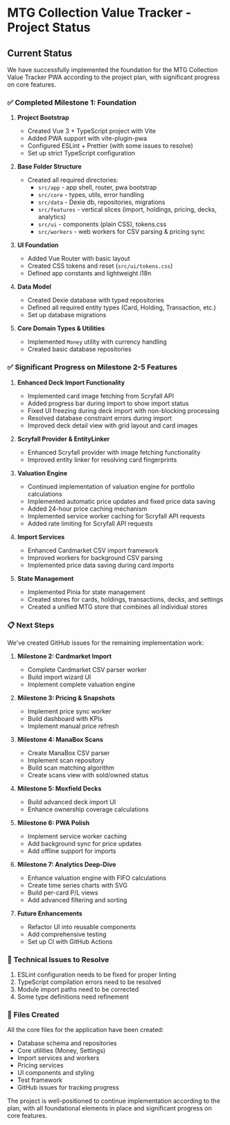 # MTG Collection Value Tracker - Project Status

## Current Status

We have successfully implemented the foundation for the MTG Collection Value Tracker PWA according to the project plan, with significant progress on core features.

### ✅ Completed Milestone 1: Foundation

1. **Project Bootstrap**
   - Created Vue 3 + TypeScript project with Vite
   - Added PWA support with vite-plugin-pwa
   - Configured ESLint + Prettier (with some issues to resolve)
   - Set up strict TypeScript configuration

2. **Base Folder Structure**
   - Created all required directories:
     - `src/app` - app shell, router, pwa bootstrap
     - `src/core` - types, utils, error handling
     - `src/data` - Dexie db, repositories, migrations
     - `src/features` - vertical slices (import, holdings, pricing, decks, analytics)
     - `src/ui` - components (plain CSS), tokens.css
     - `src/workers` - web workers for CSV parsing & pricing sync

3. **UI Foundation**
   - Added Vue Router with basic layout
   - Created CSS tokens and reset (`src/ui/tokens.css`)
   - Defined app constants and lightweight i18n

4. **Data Model**
   - Created Dexie database with typed repositories
   - Defined all required entity types (Card, Holding, Transaction, etc.)
   - Set up database migrations

5. **Core Domain Types & Utilities**
   - Implemented `Money` utility with currency handling
   - Created basic database repositories

### ✅ Significant Progress on Milestone 2-5 Features

1. **Enhanced Deck Import Functionality**
   - Implemented card image fetching from Scryfall API
   - Added progress bar during import to show import status
   - Fixed UI freezing during deck import with non-blocking processing
   - Resolved database constraint errors during import
   - Improved deck detail view with grid layout and card images

2. **Scryfall Provider & EntityLinker**
   - Enhanced Scryfall provider with image fetching functionality
   - Improved entity linker for resolving card fingerprints

3. **Valuation Engine**
   - Continued implementation of valuation engine for portfolio calculations
   - Implemented automatic price updates and fixed price data saving
   - Added 24-hour price caching mechanism
   - Implemented service worker caching for Scryfall API requests
   - Added rate limiting for Scryfall API requests

4. **Import Services**
   - Enhanced Cardmarket CSV import framework
   - Improved workers for background CSV parsing
   - Implemented price data saving during card imports

5. **State Management**
   - Implemented Pinia for state management
   - Created stores for cards, holdings, transactions, decks, and settings
   - Created a unified MTG store that combines all individual stores

### 📋 Next Steps

We've created GitHub issues for the remaining implementation work:

1. **Milestone 2: Cardmarket Import**
   - Complete Cardmarket CSV parser worker
   - Build import wizard UI
   - Implement complete valuation engine

2. **Milestone 3: Pricing & Snapshots**
   - Implement price sync worker
   - Build dashboard with KPIs
   - Implement manual price refresh

3. **Milestone 4: ManaBox Scans**
   - Create ManaBox CSV parser
   - Implement scan repository
   - Build scan matching algorithm
   - Create scans view with sold/owned status

4. **Milestone 5: Moxfield Decks**
   - Build advanced deck import UI
   - Enhance ownership coverage calculations

5. **Milestone 6: PWA Polish**
   - Implement service worker caching
   - Add background sync for price updates
   - Add offline support for imports

6. **Milestone 7: Analytics Deep-Dive**
   - Enhance valuation engine with FIFO calculations
   - Create time series charts with SVG
   - Build per-card P/L views
   - Add advanced filtering and sorting

7. **Future Enhancements**
   - Refactor UI into reusable components
   - Add comprehensive testing
   - Set up CI with GitHub Actions

### 🔧 Technical Issues to Resolve

1. ESLint configuration needs to be fixed for proper linting
2. TypeScript compilation errors need to be resolved
3. Module import paths need to be corrected
4. Some type definitions need refinement

### 📁 Files Created

All the core files for the application have been created:
- Database schema and repositories
- Core utilities (Money, Settings)
- Import services and workers
- Pricing services
- UI components and styling
- Test framework
- GitHub issues for tracking progress

The project is well-positioned to continue implementation according to the plan, with all foundational elements in place and significant progress on core features.